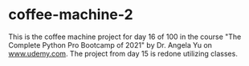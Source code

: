 # coffee-machine-2
This is the coffee machine project for day 16 of 100 in the course "The Complete Python Pro Bootcamp of 2021" by Dr. Angela Yu on www.udemy.com.
The project from day 15 is redone utilizing classes.
